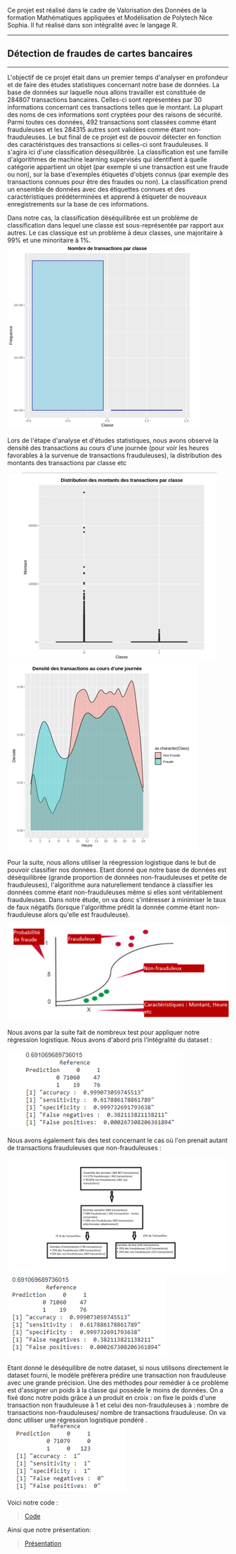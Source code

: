 Ce projet est réalisé dans le cadre de Valorisation des Données de la formation Mathématiques appliquées et Modélisation de Polytech Nice Sophia. Il fut réalisé dans son intégralité avec le langage R.
***
## Détection de fraudes de cartes bancaires
***
L'objectif de ce projet était  dans un premier temps d'analyser en profondeur et de faire des études statistiques concernant notre base de données.
La base de données sur laquelle nous allons travailler est constituée de 284807 transactions bancaires. Celles-ci  sont représentées par 30 informations concernant ces transactions telles que le montant. La plupart des noms de ces informations sont cryptées pour des raisons de sécurité. Parmi toutes ces données,  492 transactions sont classées comme étant frauduleuses et les 284315 autres sont validées comme étant non-frauduleuses. Le but final de ce projet est de pouvoir détecter en fonction des caractéristques des transactions si celles-ci sont frauduleuses. Il s'agira ici d'une classification désequilibrée.
La classification est une famille d'algorithmes de machine learning supervisés qui identifient à quelle catégorie appartient un objet (par exemple si une transaction est une fraude ou non), sur la base d'exemples étiquetés d'objets connus (par exemple des transactions connues pour être des fraudes ou non). La classification prend un ensemble de données avec des étiquettes connues et des caractéristiques prédéterminées et apprend à étiqueter de nouveaux enregistrements sur la base de ces informations.

Dans notre cas, la classification déséquilibrée est un problème de classification dans lequel une classe est sous-représentée par rapport aux autres. Le cas classique est un problème à deux classes, une majoritaire à 99% et une minoritaire à 1%.
![alt text](https://github.com/JessicaGourdon/Fraudes-de-Cartes-Bancaires/blob/main/Capture%20d%E2%80%99%C3%A9cran%20(217).png)

Lors de l'étape d'analyse et d'études statistiques, nous avons observé la densité des transactions au cours d'une journée (pour voir les heures favorables à la survenue de transactions frauduleuses),  la distribution des montants des transactions par classe etc

![alt text](https://github.com/JessicaGourdon/Fraudes-de-Cartes-Bancaires/blob/main/Capture%20d%E2%80%99%C3%A9cran%20(216).png)
![alt text](https://github.com/JessicaGourdon/Fraudes-de-Cartes-Bancaires/blob/main/Capture%20d%E2%80%99%C3%A9cran%20(218).png)

Pour la suite, nous allons utiliser la réegression logistique dans le but de pouvoir classifier nos données.
Etant donné que notre base de données est déséquilibrée (grande proportion de données non-frauduleuses et petite de frauduleuses), l'algorithme aura naturellement tendance à classifier les données comme étant non-frauduleuses même si elles sont véritablement frauduleuses. Dans notre étude, on va donc s'intéresser à minimiser le taux de faux négatifs (lorsque l'algorithme prédit la donnée comme étant non-frauduleuse alors qu'elle est frauduleuse).

![alt text](https://github.com/JessicaGourdon/Fraudes-de-Cartes-Bancaires/blob/main/Capture%20d%E2%80%99%C3%A9cran%20(219).png)

Nous avons par la suite fait de nombreux test pour appliquer notre régression logistique. 
Nous avons d'abord pris l'intégralité du dataset :

![alt text](https://github.com/JessicaGourdon/Fraudes-de-Cartes-Bancaires/blob/main/Capture%20d%E2%80%99%C3%A9cran%20(220).png)

Nous avons également  fais des test concernant le cas où l'on prenait autant de transactions frauduleuses que non-frauduleuses :

![alt text](https://github.com/JessicaGourdon/Fraudes-de-Cartes-Bancaires/blob/main/SchmaDonnees50-50.png)
![alt text](https://github.com/JessicaGourdon/Fraudes-de-Cartes-Bancaires/blob/main/Capture%20d%E2%80%99%C3%A9cran%20(221).png)

Etant donné le déséquilibre de notre dataset, si nous utilisons directement le dataset fourni, le modèle préfèrera prédire une transaction non frauduleuse avec une grande précision.
Une des méthodes pour remédier à ce problème est d'assigner un poids à la classe qui possède le moins de données.
On a fixé donc notre poids grâce à un produit en croix : on fixe le poids d'une transaction non frauduleuse à 1 et celui des non-frauduleuses à :
nombre de transactions non-frauduleuses/ nombre de transactions frauduleuse. On va donc utiliser une régression logistique pondéré .
![alt text](https://github.com/JessicaGourdon/Fraudes-de-Cartes-Bancaires/blob/main/Capture%20d%E2%80%99%C3%A9cran%20(222).png)

Voici notre code :
>[Code](https://github.com/JessicaGourdon/Fraudes-de-Cartes-Bancaires/blob/main/Projet_Data_Valorization.ipynb)

Ainsi que notre présentation:
>[Présentation](https://github.com/JessicaGourdon/Fraudes-de-Cartes-Bancaires/blob/main/Kaggle2.pptx)


